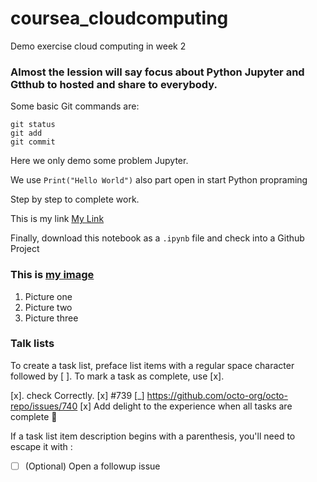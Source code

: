 # coursea_cloudcomputing
Demo exercise cloud computing in week 2

### Almost the lession will say focus about Python Jupyter and Gtthub to hosted and share to everybody.

Some basic Git commands are:
```
git status
git add
git commit
```
Here we only demo some problem Jupyter. 

We use `Print("Hello World")` also part open in start Python propraming 

Step by step to complete work.

This is my link [My Link](https://gist.github.com/vuonghongphong95/d90c4a761454242b1f0c923cf4b537d2)

Finally, download this notebook as a `.ipynb` file and check into a Github Project

### This is [my image](https://myoctocat.com/assets/images/base-octocat.svg)
1. Picture one
2. Picture two
3. Picture three

### Talk lists
To create a task list, preface list items with a regular space character followed by [ ]. To mark a task as complete, use [x].

[x]. check Correctly.
[x] #739
[_] https://github.com/octo-org/octo-repo/issues/740
[x] Add delight to the experience when all tasks are complete :tada:

If a task list item description begins with a parenthesis, you'll need to escape it with \:

- [ ] \(Optional) Open a followup issue
